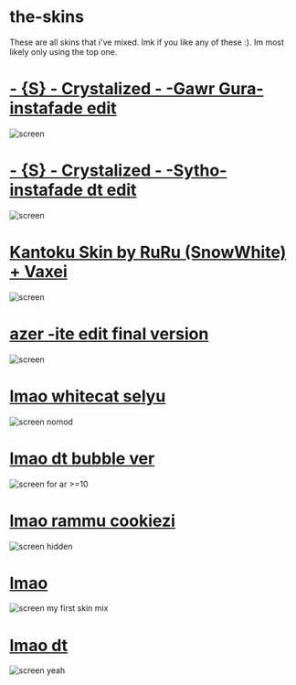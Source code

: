 # the-skins
These are all skins that i've mixed. lmk if you like any of these :). Im most likely only using the top one.
# [-  {S}  - Crystalized - -Gawr Gura- instafade edit](https://mega.nz/file/Y7BXiShC#onfaeXGKrDyeCXMKmVJ3KZnDbJ-oupBARCw9vLn6nNA)
![screen](https://i.imgur.com/cHtgf0Z.png)
# [-  {S}  - Crystalized - -Sytho- instafade dt edit](https://mega.nz/file/0mZUSJxS#-IlkAlDqj-te8NPt5z5qua3Q5Cj1UzFcnPQHFkWiHx0)
![screen](https://i.imgur.com/mpFOA7a.png)
# [Kantoku Skin by RuRu (SnowWhite) + Vaxei](https://mega.nz/file/hyxHgLKC#yZC2kvtDIvwQOy9qKzK0Tt80octq0_ZQzIVcPHTCmtE)
![screen](https://i.imgur.com/KQK3sEI.png)
# [azer -ite edit final version](https://mega.nz/file/A3BRkayC#43avp2cRxmHtTOZbVdrdbYe1VyncTdKUkRAAsLLkk8g)
![screen](https://i.imgur.com/VNwZb9I.png)
# [lmao whitecat selyu](https://mega.nz/file/1qQTkajZ#UNZ6YyJsbl9O84XjEW2PPy7yHoLbr0VWG-Liia8Sy0s)
![screen](https://i.imgur.com/0OzXPDu.png)
nomod
# [lmao dt bubble ver](https://mega.nz/file/Q7ZnhbTQ#0uHXgR7rrbqK5U7iC-_xtKC85MZuU3BiN0qXArEaBCs)
![screen](https://i.imgur.com/frDGViE.png)
for ar >=10
# [lmao rammu cookiezi](https://mega.nz/file/o3oxGAjI#4ThgYFZvE1shW-d3i4e5TbRf1L59weoG5-NumZMcLDg)
![screen](https://i.imgur.com/9NgiJeQ.png)
hidden
# [lmao](https://mega.nz/file/Fzw23TgK#I1cbfwGw-uVMvKSe-lXkiFqZ4FaB9Hk9PKBtXRF4q-0)
![screen](https://i.imgur.com/FK5iaqC.png)
my first skin mix
# [lmao dt](https://mega.nz/file/hygkzAxB#Gg5i07XcmGtrAqA8przkaw0gO7aKwY1p0Tma7GzAILY)
![screen](https://i.imgur.com/llx0ot9.png)
yeah
